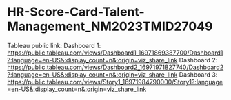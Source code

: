 # HR-Score-Card-Talent-Management_NM2023TMID27049

Tableau public link:
Dashboard 1: https://public.tableau.com/views/Dashboard1_16971869387700/Dashboard1?:language=en-US&:display_count=n&:origin=viz_share_link 
Dashboard 2: https://public.tableau.com/views/Dashboard2_16971971827740/Dashboard2?:language=en-US&:display_count=n&:origin=viz_share_link
Dashboard 3: https://public.tableau.com/views/Story1_16971984790000/Story1?:language=en-US&:display_count=n&:origin=viz_share_link 
                         
